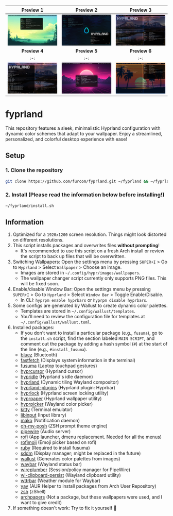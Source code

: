 **Preview 1** | **Preview 2** | **Preview 3**
:-: | :-: | :-:
![Preview 1](https://github.com/furcom/fyprland/blob/main/preview_1.png?raw=true)  |  ![Preview 2](https://github.com/furcom/fyprland/blob/main/preview_2.png?raw=true)  |  ![Preview 3](https://github.com/furcom/fyprland/blob/main/preview_3.png?raw=true)
**Preview 4** | **Preview 5** | **Preview 6**
:-: | :-: | :-:
![Preview 4](https://github.com/furcom/fyprland/blob/main/preview_4.png?raw=true)  |  ![Preview 5](https://github.com/furcom/fyprland/blob/main/preview_5.png?raw=true)  |  ![Preview 6](https://github.com/furcom/fyprland/blob/main/preview_6.png?raw=true)

# fyprland
This repository features a sleek, minimalistic Hyprland configuration with dynamic color schemes that adapt to your wallpaper. Enjoy a streamlined, personalized, and colorful desktop experience with ease!

## Setup

### 1. Clone the repository
```bash
git clone https://github.com/furcom/fyprland.git ~/fyprland && ~/fyprland/install.sh
```

### 2. Install (Please read the information below before installing!)
```bash
~/fyprland/install.sh
```

## Information
1. Optimized for a `1920x1200` screen resolution. Things might look distorted on different resolutions.
2. This script installs packages and overwrites files **without prompting**!
    - It's recommended to use this script on a fresh Arch install or review the script to back up files that will be overwritten.
3. Switching Wallpapers: Open the settings menu by pressing `SUPER+I` > Go to `Hyprland` > Select `Wallpaper` > Choose an image.
    - Images are stored in `~/.config/hypr/images/wallpapers`.
    - The wallpaper changer script currently only supports PNG files. This will be fixed soon.
4. Enable/disable Window Bar: Open the settings menu by pressing `SUPER+I` > Go to `Hyprland` > Select `Window Bar` > Toggle Enable/Disable.
    - In CLI: `hyprpm enable hyprbars` or `hyprpm disable hyprbars`.
5. Some configs are generated by Wallust to create dynamic color palettes.
    - Templates are stored in `~/.config/wallust/templates`.
    - You'll need to review the configuration file for templates at `~/.config/wallust/wallust.toml`.
6. Installed packages:
    - If you don't want to install a particular package (e.g., `fusuma`), go to the `install.sh` script, find the section labeled `MAIN SCRIPT`, and comment out the package by adding a hash symbol (`#`) at the start of the line (e.g., `#install_fusuma`).
    - [bluez](https://github.com/bluez) (Bluetooth)
    - [fastfetch](https://github.com/fastfetch-cli/fastfetch) (Displays system information in the terminal)
    - [fusuma](https://github.com/iberianpig/fusuma) (Laptop touchpad gestures)
    - [hyprcursor](https://github.com/hyprwm/hyprcursor) (Hyprland cursor)
    - [hypridle](https://github.com/hyprwm/hypridle) (Hyprland's idle daemon)
    - [hyprland](https://github.com/hyprwm/Hyprland) (Dynamic tiling Wayland compositor)
    - [hyprland-plugins](https://github.com/hyprwm/hyprland-plugins) (Hyprland plugin: Hyprbar)
    - [hyprlock](https://github.com/hyprwm/hyprlock) (Hyprland screen locking utility)
    - [hyprpaper](https://github.com/hyprwm/hyprpaper) (Hyprland wallpaper utility)
    - [hyprpicker](https://github.com/hyprwm/hyprpicker) (Wayland color picker)
    - [kitty](https://github.com/kovidgoyal/kitty) (Terminal emulator)
    - [libinput](https://github.com/pop-os/libinput) (Input library)
    - [mako](https://github.com/emersion/mako) (Notification daemon)
    - [oh-my-posh](https://github.com/JanDeDobbeleer/oh-my-posh) (ZSH prompt theme engine)
    - [pipewire](https://github.com/PipeWire/pipewire) (Audio server)
    - [rofi](https://github.com/davatorium/rofi) (App launcher, dmenu replacement. Needed for all the menus)
    - [rofimoji](https://github.com/fdw/rofimoji) (Emoji picker based on rofi)
    - [ruby](https://github.com/ruby/ruby) (Required to install fusuma)
    - [sddm](https://github.com/sddm/sddm) (Display manager; might be replaced in the future)
    - [wallust](https://codeberg.org/explosion-mental/wallust/) (Generates color palettes from images)
    - [waybar](https://github.com/Alexays/Waybar) (Wayland status bar)
    - [wireplumber](https://github.com/PipeWire/wireplumber) (Session/policy manager for PipeWire)
    - [wl-clipboard-persist](https://github.com/Linus789/wl-clip-persist) (Wayland clipboard utility)
    - [wttrbar](https://github.com/bjesus/wttrbar) (Weather module for Waybar)
    - [yay](https://github.com/Jguer/yay) (AUR Helper to install packages from Arch User Repository)
    - [zsh](https://github.com/zsh-users/zsh) (zShell)
    - [archpapers](https://github.com/connorslade/ArchPapers?tab=readme-ov-file) (Not a package, but these wallpapers were used, and I want to give credit)
7. If something doesn't work: Try to fix it yourself 🫶
